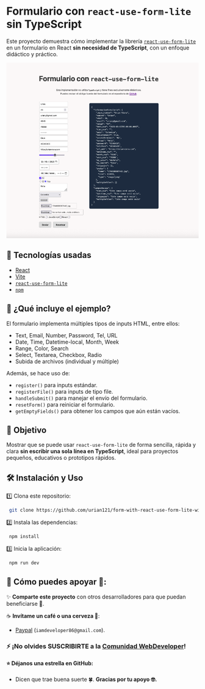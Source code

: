 # Formulario con `react-use-form-lite` sin TypeScript

Este proyecto demuestra cómo implementar la librería [`react-use-form-lite`](https://github.com/urian121/react-use-form-lite) en un formulario en React **sin necesidad de TypeScript**, con un enfoque didáctico y práctico.

![demo](https://raw.githubusercontent.com/urian121/imagenes-proyectos-github/refs/heads/master/form-with-react-use-form-lite-without-typescript.png)


## 🚀 Tecnologías usadas

- [React](https://reactjs.org/)
- [Vite](https://vitejs.dev/)
- [`react-use-form-lite`](https://github.com/urian121/react-use-form-lite)
- [`npm`](https://www.npmjs.com/package/react-use-form-lite)

## 🧪 ¿Qué incluye el ejemplo?

El formulario implementa múltiples tipos de inputs HTML, entre ellos:

- Text, Email, Number, Password, Tel, URL
- Date, Time, Datetime-local, Month, Week
- Range, Color, Search
- Select, Textarea, Checkbox, Radio
- Subida de archivos (individual y múltiple)

Además, se hace uso de:

- `register()` para inputs estándar.
- `registerFile()` para inputs de tipo file.
- `handleSubmit()` para manejar el envío del formulario.
- `resetForm()` para reiniciar el formulario.
- `getEmptyFields()` para obtener los campos que aún están vacíos.

## 🧠 Objetivo

Mostrar que se puede usar `react-use-form-lite` de forma sencilla, rápida y clara **sin escribir una sola línea en TypeScript**, ideal para proyectos pequeños, educativos o prototipos rápidos.


## 🛠 Instalación y Uso

1️⃣ Clona este repositorio:
```bash
 git clone https://github.com/urian121/form-with-react-use-form-lite-without-typescript
```
2️⃣ Instala las dependencias:
```bash
 npm install
```
3️⃣ Inicia la aplicación:
```bash
 npm run dev
```


## 🙌 Cómo puedes apoyar 📢:

✨ **Comparte este proyecto** con otros desarrolladores para que puedan beneficiarse 📢.

☕ **Invítame un café o una cerveza 🍺**:
   - [Paypal](https://www.paypal.me/iamdeveloper86) (`iamdeveloper86@gmail.com`).

### ⚡ ¡No olvides SUSCRIBIRTE a la [Comunidad WebDeveloper](https://www.youtube.com/WebDeveloperUrianViera?sub_confirmation=1)!


#### ⭐ **Déjanos una estrella en GitHub**:
   - Dicen que trae buena suerte 🍀.
**Gracias por tu apoyo 🤓.**